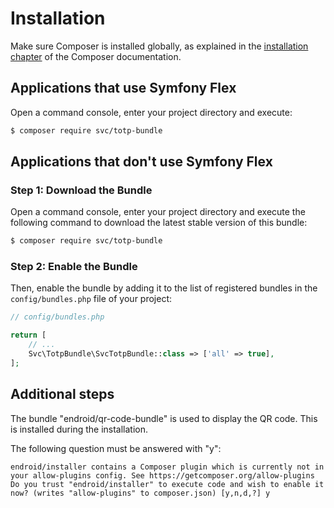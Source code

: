 # Installation

Make sure Composer is installed globally, as explained in the
[installation chapter](https://getcomposer.org/doc/00-intro.md)
of the Composer documentation.

## Applications that use Symfony Flex


Open a command console, enter your project directory and execute:

```bash
$ composer require svc/totp-bundle
```

## Applications that don't use Symfony Flex

### Step 1: Download the Bundle

Open a command console, enter your project directory and execute the
following command to download the latest stable version of this bundle:

```bash
$ composer require svc/totp-bundle
```

### Step 2: Enable the Bundle

Then, enable the bundle by adding it to the list of registered bundles
in the `config/bundles.php` file of your project:

```php
// config/bundles.php

return [
    // ...
    Svc\TotpBundle\SvcTotpBundle::class => ['all' => true],
];
```

## Additional steps

The bundle "endroid/qr-code-bundle" is used to display the QR code. This is installed during the installation.

The following question must be answered with "y":
```console
endroid/installer contains a Composer plugin which is currently not in your allow-plugins config. See https://getcomposer.org/allow-plugins
Do you trust "endroid/installer" to execute code and wish to enable it now? (writes "allow-plugins" to composer.json) [y,n,d,?] y
```
